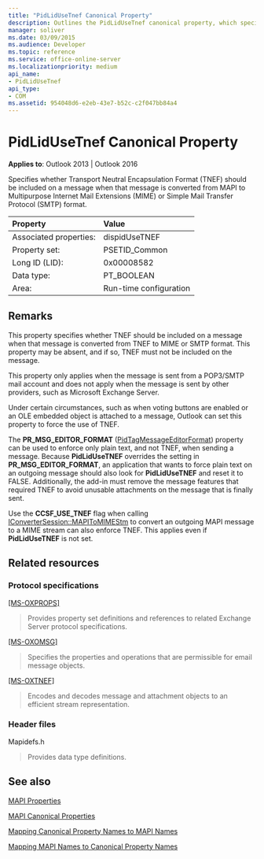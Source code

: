 ```yaml
---
title: "PidLidUseTnef Canonical Property"
description: Outlines the PidLidUseTnef canonical property, which specifies whether TNEF should be included on a message when it's converted from MAPI to MIME or SMTP.
manager: soliver
ms.date: 03/09/2015
ms.audience: Developer
ms.topic: reference
ms.service: office-online-server
ms.localizationpriority: medium
api_name:
- PidLidUseTnef
api_type:
- COM
ms.assetid: 954048d6-e2eb-43e7-b52c-c2f047bb84a4
---
```


# PidLidUseTnef Canonical Property

  
  
**Applies to**: Outlook 2013 | Outlook 2016 
  
Specifies whether Transport Neutral Encapsulation Format (TNEF) should be included on a message when that message is converted from MAPI to Multipurpose Internet Mail Extensions (MIME) or Simple Mail Transfer Protocol (SMTP) format.
  
|Property |Value |
|:-----|:-----|
|Associated properties:  <br/> |dispidUseTNEF  <br/> |
|Property set:  <br/> |PSETID_Common  <br/> |
|Long ID (LID):  <br/> |0x00008582  <br/> |
|Data type:  <br/> |PT_BOOLEAN  <br/> |
|Area:  <br/> |Run-time configuration  <br/> |
   
## Remarks

This property specifies whether TNEF should be included on a message when that message is converted from TNEF to MIME or SMTP format. This property may be absent, and if so, TNEF must not be included on the message.
  
This property only applies when the message is sent from a POP3/SMTP mail account and does not apply when the message is sent by other providers, such as Microsoft Exchange Server.
  
Under certain circumstances, such as when voting buttons are enabled or an OLE embedded object is attached to a message, Outlook can set this property to force the use of TNEF.
  
The **PR_MSG_EDITOR_FORMAT** ([PidTagMessageEditorFormat](pidtagmessageeditorformat-canonical-property.md)) property can be used to enforce only plain text, and not TNEF, when sending a message. Because **PidLidUseTNEF** overrides the setting in **PR_MSG_EDITOR_FORMAT**, an application that wants to force plain text on an outgoing message should also look for **PidLidUseTNEF** and reset it to FALSE. Additionally, the add-in must remove the message features that required TNEF to avoid unusable attachments on the message that is finally sent. 
  
Use the **CCSF_USE_TNEF** flag when calling [IConverterSession::MAPIToMIMEStm](iconvertersession-mapitomimestm.md) to convert an outgoing MAPI message to a MIME stream can also enforce TNEF. This applies even if **PidLidUseTNEF** is not set. 
  
## Related resources

### Protocol specifications

[[MS-OXPROPS]](https://msdn.microsoft.com/library/f6ab1613-aefe-447d-a49c-18217230b148%28Office.15%29.aspx)
  
> Provides property set definitions and references to related Exchange Server protocol specifications.
    
[[MS-OXOMSG]](https://msdn.microsoft.com/library/daa9120f-f325-4afb-a738-28f91049ab3c%28Office.15%29.aspx)
  
> Specifies the properties and operations that are permissible for email message objects.
    
[[MS-OXTNEF]](https://msdn.microsoft.com/library/1f0544d7-30b7-4194-b58f-adc82f3763bb%28Office.15%29.aspx)
  
> Encodes and decodes message and attachment objects to an efficient stream representation.
    
### Header files

Mapidefs.h
  
> Provides data type definitions.
    
## See also



[MAPI Properties](mapi-properties.md)
  
[MAPI Canonical Properties](mapi-canonical-properties.md)
  
[Mapping Canonical Property Names to MAPI Names](mapping-canonical-property-names-to-mapi-names.md)
  
[Mapping MAPI Names to Canonical Property Names](mapping-mapi-names-to-canonical-property-names.md)

